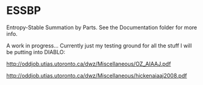 # ESSBP
Entropy-Stable Summation by Parts. See the Documentation folder for more info.

A work in progress... Currently just my testing ground for all the stuff I will be putting into DIABLO:

http://oddjob.utias.utoronto.ca/dwz/Miscellaneous/OZ_AIAAJ.pdf

http://oddjob.utias.utoronto.ca/dwz/Miscellaneous/hickenaiaaj2008.pdf
